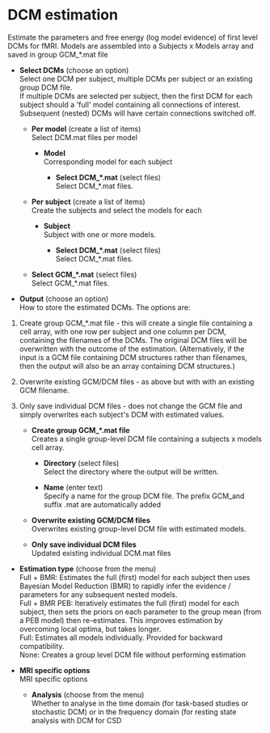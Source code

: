 # DCM estimation  
Estimate the parameters and free energy (log model evidence) of first level DCMs for fMRI. Models are assembled into a Subjects x Models array and saved in group GCM_*.mat file   

* **Select DCMs** (choose an option)  
Select one DCM per subject, multiple DCMs per subject or an existing group DCM file.   
If multiple DCMs are selected per subject, then the first DCM for each subject should a 'full' model containing all connections of interest. Subsequent (nested) DCMs will have certain connections switched off.   

    * **Per model** (create a list of items)  
    Select DCM.mat files per model   

        * **Model**   
        Corresponding model for each subject   

            * **Select DCM_*.mat** (select files)  
            Select DCM_*.mat files.   

    * **Per subject** (create a list of items)  
    Create the subjects and select the models for each   

        * **Subject**   
        Subject with one or more models.   

            * **Select DCM_*.mat** (select files)  
            Select DCM_*.mat files.   

    * **Select GCM_*.mat** (select files)  
    Select GCM_*.mat files.   

* **Output** (choose an option)  
How to store the estimated DCMs. The options are:    
1. Create group GCM_*.mat file - this will create a single file containing a cell array, with one row per subject and one column per DCM, containing the filenames of the DCMs. The original DCM files will be overwritten with the outcome of the estimation. (Alternatively, if the input is a GCM file containing DCM structures rather than filenames, then the output will also be an array containing DCM structures.)   
2. Overwrite existing GCM/DCM files - as above but with with an existing GCM filename.   
3. Only save individual DCM files - does not change the GCM file and simply overwrites each subject's DCM with estimated values.   

    * **Create group GCM_*.mat file**   
    Creates a single group-level DCM file containing a subjects x models cell array.   

        * **Directory** (select files)  
        Select the directory where the output will be written.   

        * **Name** (enter text)  
        Specify a name for the group DCM file. The prefix GCM_and suffix .mat are automatically added   

    * **Overwrite existing GCM/DCM files**   
    Overwrites existing group-level DCM file with estimated models.   

    * **Only save individual DCM files**   
    Updated existing individual DCM.mat files   

* **Estimation type** (choose from the menu)  
Full + BMR: Estimates the full (first) model for each subject then uses Bayesian Model Reduction (BMR) to rapidly infer the evidence / parameters for any subsequent nested models.   
Full + BMR PEB: Iteratively estimates the full (first) model for each subject, then sets the priors on each parameter to the group mean (from a PEB model) then re-estimates. This improves estimation by overcoming local optima, but takes longer.   
Full: Estimates all models individually. Provided for backward compatibility.   
None: Creates a group level DCM file without performing estimation   

* **MRI specific options**   
MRI specific options   

    * **Analysis** (choose from the menu)  
    Whether to analyse in the time domain (for task-based studies or stochastic DCM) or in the frequency domain (for resting state analysis with DCM for CSD   

